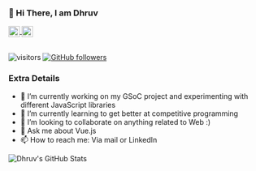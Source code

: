 ### 👋 Hi There, I am Dhruv

<a href="https://www.linkedin.com/in/dhruv-misra-35a96a170/">
  <img align="center" alt="Dhruv's LinkedIn" width="22px" src="https://cdn.jsdelivr.net/npm/simple-icons@v3/icons/linkedin.svg" />
</a>
<a href="dhruvistheone@gmail.com">
  <img align="center" alt="Dhruv's Email" width="22px" src="https://cdn.jsdelivr.net/npm/simple-icons@v3/icons/gmail.svg" />
</a>
</br>
</br>

![visitors](https://visitor-badge.laobi.icu/badge?page_id=dhruvmisra.dhruvmisra)
[![GitHub followers](https://img.shields.io/github/followers/dhruvmisra.svg?style=social&label=Follow)](https://github.com/dhruvmisra?tab=followers)

### Extra Details
- 🔭 I’m currently working on my GSoC project and experimenting with different JavaScript libraries
- 🌱 I’m currently learning to get better at competitive programming
- 👯 I’m looking to collaborate on anything related to Web :)
- 💬 Ask me about Vue.js
- 📫 How to reach me: Via mail or LinkedIn
<!--- - ⚡ Fun fact: Big time Marvel Fan (If it was unclear from my DP) --->

![Dhruv's GitHub Stats](https://github-readme-stats.vercel.app/api?username=dhruvmisra&count_private=true&show_icons=true&theme=algolia )


